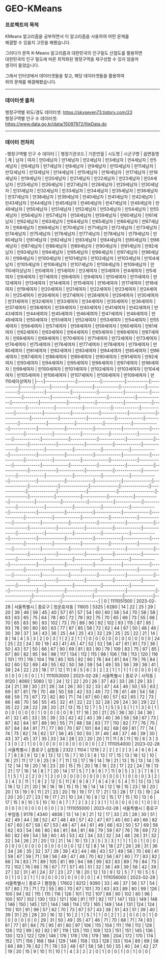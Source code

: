 # GEO-KMeans

### 프로젝트의 목적
KMeans 알고리즘을 공부하면서 이 알고리즘을 사용하여 어떤 문제를<br/>
해결할 수 있을지 고민을 해봤습니다.<br/>

그러다가 문뜩 K-Means 알고리즘과 대한민국의 인구밀도 산점도를 활용하면 <br/>
대한민국의 인구 밀도에 따른 최적화된 행정구역을 재구성할 수 있지 않을까 <br/>
생각이 들었습니다.

그래서 인터넷에서 데이터셋들을 찾고, 해당 데이터셋들을 활용하여<br/>
위의 문제를 해결해봤습니다.<br/>

<hr/>

### 데이터셋 출처
행정구역별 위도/경도 데이터셋: https://skyseven73.tistory.com/23<br/>
행정구역별 인구 수 데이터셋: https://www.data.go.kr/data/15097972/fileData.do

<hr/>

### 데이터 전처리
-행정구역별 인구 수 데이터
|    |   행정기관코드 | 기준연월   | 시도명     | 시군구명   | 읍면동명   |    계 |   남자 |   여자 |   만0세남자 |   만1세남자 |   만2세남자 |   만3세남자 |   만4세남자 |   만5세남자 |   만6세남자 |   만7세남자 |   만8세남자 |   만9세남자 |   만10세남자 |   만11세남자 |   만12세남자 |   만13세남자 |   만14세남자 |   만15세남자 |   만16세남자 |   만17세남자 |   만18세남자 |   만19세남자 |   만20세남자 |   만21세남자 |   만22세남자 |   만23세남자 |   만24세남자 |   만25세남자 |   만26세남자 |   만27세남자 |   만28세남자 |   만29세남자 |   만30세남자 |   만31세남자 |   만32세남자 |   만33세남자 |   만34세남자 |   만35세남자 |   만36세남자 |   만37세남자 |   만38세남자 |   만39세남자 |   만40세남자 |   만41세남자 |   만42세남자 |   만43세남자 |   만44세남자 |   만45세남자 |   만46세남자 |   만47세남자 |   만48세남자 |   만49세남자 |   만50세남자 |   만51세남자 |   만52세남자 |   만53세남자 |   만54세남자 |   만55세남자 |   만56세남자 |   만57세남자 |   만58세남자 |   만59세남자 |   만60세남자 |   만61세남자 |   만62세남자 |   만63세남자 |   만64세남자 |   만65세남자 |   만66세남자 |   만67세남자 |   만68세남자 |   만69세남자 |   만70세남자 |   만71세남자 |   만72세남자 |   만73세남자 |   만74세남자 |   만75세남자 |   만76세남자 |   만77세남자 |   만78세남자 |   만79세남자 |   만80세남자 |   만81세남자 |   만82세남자 |   만83세남자 |   만84세남자 |   만85세남자 |   만86세남자 |   만87세남자 |   만88세남자 |   만89세남자 |   만90세남자 |   만91세남자 |   만92세남자 |   만93세남자 |   만94세남자 |   만95세남자 |   만96세남자 |   만97세남자 |   만98세남자 |   만99세남자 |   만100세남자 |   만101세남자 |   만102세남자 |   만103세남자 |   만104세남자 |   만105세남자 |   만106세남자 |   만107세남자 |   만108세남자 |   만109세남자 |   만110세이상남자 |   만0세여자 |   만1세여자 |   만2세여자 |   만3세여자 |   만4세여자 |   만5세여자 |   만6세여자 |   만7세여자 |   만8세여자 |   만9세여자 |   만10세여자 |   만11세여자 |   만12세여자 |   만13세여자 |   만14세여자 |   만15세여자 |   만16세여자 |   만17세여자 |   만18세여자 |   만19세여자 |   만20세여자 |   만21세여자 |   만22세여자 |   만23세여자 |   만24세여자 |   만25세여자 |   만26세여자 |   만27세여자 |   만28세여자 |   만29세여자 |   만30세여자 |   만31세여자 |   만32세여자 |   만33세여자 |   만34세여자 |   만35세여자 |   만36세여자 |   만37세여자 |   만38세여자 |   만39세여자 |   만40세여자 |   만41세여자 |   만42세여자 |   만43세여자 |   만44세여자 |   만45세여자 |   만46세여자 |   만47세여자 |   만48세여자 |   만49세여자 |   만50세여자 |   만51세여자 |   만52세여자 |   만53세여자 |   만54세여자 |   만55세여자 |   만56세여자 |   만57세여자 |   만58세여자 |   만59세여자 |   만60세여자 |   만61세여자 |   만62세여자 |   만63세여자 |   만64세여자 |   만65세여자 |   만66세여자 |   만67세여자 |   만68세여자 |   만69세여자 |   만70세여자 |   만71세여자 |   만72세여자 |   만73세여자 |   만74세여자 |   만75세여자 |   만76세여자 |   만77세여자 |   만78세여자 |   만79세여자 |   만80세여자 |   만81세여자 |   만82세여자 |   만83세여자 |   만84세여자 |   만85세여자 |   만86세여자 |   만87세여자 |   만88세여자 |   만89세여자 |   만90세여자 |   만91세여자 |   만92세여자 |   만93세여자 |   만94세여자 |   만95세여자 |   만96세여자 |   만97세여자 |   만98세여자 |   만99세여자 |   만100세여자 |   만101세여자 |   만102세여자 |   만103세여자 |   만104세여자 |   만105세여자 |   만106세여자 |   만107세여자 |   만108세여자 |   만109세여자 |   만110세이상여자 |
|---:|---------------:|:-----------|:-----------|:-----------|:-----------|------:|-------:|-------:|------------:|------------:|------------:|------------:|------------:|------------:|------------:|------------:|------------:|------------:|-------------:|-------------:|-------------:|-------------:|-------------:|-------------:|-------------:|-------------:|-------------:|-------------:|-------------:|-------------:|-------------:|-------------:|-------------:|-------------:|-------------:|-------------:|-------------:|-------------:|-------------:|-------------:|-------------:|-------------:|-------------:|-------------:|-------------:|-------------:|-------------:|-------------:|-------------:|-------------:|-------------:|-------------:|-------------:|-------------:|-------------:|-------------:|-------------:|-------------:|-------------:|-------------:|-------------:|-------------:|-------------:|-------------:|-------------:|-------------:|-------------:|-------------:|-------------:|-------------:|-------------:|-------------:|-------------:|-------------:|-------------:|-------------:|-------------:|-------------:|-------------:|-------------:|-------------:|-------------:|-------------:|-------------:|-------------:|-------------:|-------------:|-------------:|-------------:|-------------:|-------------:|-------------:|-------------:|-------------:|-------------:|-------------:|-------------:|-------------:|-------------:|-------------:|-------------:|-------------:|-------------:|-------------:|-------------:|-------------:|-------------:|-------------:|--------------:|--------------:|--------------:|--------------:|--------------:|--------------:|--------------:|--------------:|--------------:|--------------:|------------------:|------------:|------------:|------------:|------------:|------------:|------------:|------------:|------------:|------------:|------------:|-------------:|-------------:|-------------:|-------------:|-------------:|-------------:|-------------:|-------------:|-------------:|-------------:|-------------:|-------------:|-------------:|-------------:|-------------:|-------------:|-------------:|-------------:|-------------:|-------------:|-------------:|-------------:|-------------:|-------------:|-------------:|-------------:|-------------:|-------------:|-------------:|-------------:|-------------:|-------------:|-------------:|-------------:|-------------:|-------------:|-------------:|-------------:|-------------:|-------------:|-------------:|-------------:|-------------:|-------------:|-------------:|-------------:|-------------:|-------------:|-------------:|-------------:|-------------:|-------------:|-------------:|-------------:|-------------:|-------------:|-------------:|-------------:|-------------:|-------------:|-------------:|-------------:|-------------:|-------------:|-------------:|-------------:|-------------:|-------------:|-------------:|-------------:|-------------:|-------------:|-------------:|-------------:|-------------:|-------------:|-------------:|-------------:|-------------:|-------------:|-------------:|-------------:|-------------:|-------------:|-------------:|-------------:|-------------:|-------------:|-------------:|-------------:|--------------:|--------------:|--------------:|--------------:|--------------:|--------------:|--------------:|--------------:|--------------:|--------------:|------------------:|
|  0 |     1111051500 | 2023-02-28 | 서울특별시 | 종로구     | 청운효자동 | 11605 |   5325 |   6280 |          14 |          22 |          25 |          29 |          20 |          39 |          46 |          56 |          45 |          40 |           57 |           61 |           57 |           54 |           60 |           60 |           58 |           54 |           70 |           58 |           58 |           63 |           63 |           65 |           75 |           64 |           78 |           80 |           72 |           79 |           92 |           75 |           70 |           65 |           66 |           73 |           55 |           68 |           70 |           65 |           83 |           90 |           93 |          102 |           73 |           70 |           89 |           90 |           92 |          102 |           93 |          115 |           87 |           95 |           93 |           78 |           90 |           80 |           60 |           63 |           77 |           87 |           85 |           58 |           72 |           62 |           44 |           67 |           50 |           48 |           46 |           30 |           39 |           37 |           34 |           43 |           36 |           25 |           44 |           25 |           43 |           32 |           29 |           25 |           25 |           22 |           21 |           14 |            8 |           14 |            4 |            5 |            3 |            2 |            0 |            3 |            1 |            2 |            2 |            1 |             1 |             0 |             0 |             0 |             0 |             0 |             0 |             0 |             0 |             0 |                 0 |          24 |          25 |          22 |          24 |          30 |          19 |          43 |          41 |          45 |          47 |           52 |           52 |           58 |           47 |           61 |           61 |           73 |           36 |           50 |           43 |           57 |           50 |           66 |           67 |           90 |           69 |           81 |           83 |           90 |           79 |          109 |           83 |           75 |           87 |           85 |           67 |           80 |           82 |           95 |           94 |           98 |          117 |          134 |          112 |          115 |           98 |          106 |          118 |          113 |          120 |          116 |          101 |          111 |          116 |          104 |          116 |           85 |          105 |           92 |           90 |           76 |           84 |           81 |           94 |           79 |           76 |           84 |           62 |           60 |           52 |           69 |           49 |           55 |           62 |           50 |           56 |           59 |           54 |           49 |           55 |           56 |           39 |           36 |           41 |           38 |           24 |           22 |           23 |           18 |           17 |           12 |           11 |            6 |            5 |            6 |            3 |            2 |            2 |            1 |            1 |             1 |             1 |             0 |             0 |             0 |             0 |             0 |             0 |             0 |             0 |                 0 |
|  1 |     1111053000 | 2023-02-28 | 서울특별시 | 종로구     | 사직동     |  9120 |   4060 |   5060 |          12 |          24 |          12 |          22 |          20 |          26 |          37 |          43 |          33 |          26 |           29 |           33 |           24 |           21 |           39 |           30 |           21 |           26 |           34 |           26 |           30 |           32 |           33 |           47 |           44 |           46 |           50 |           55 |           63 |           69 |           87 |           81 |           79 |           70 |           48 |           50 |           58 |           42 |           53 |           49 |           72 |           78 |           61 |           49 |           54 |           58 |           68 |           59 |           73 |           67 |           72 |           82 |           80 |           71 |           74 |           67 |           60 |           60 |           57 |           62 |           65 |           72 |           73 |           66 |           48 |           70 |           56 |           55 |           45 |           32 |           41 |           22 |           22 |           32 |           28 |           29 |           24 |           30 |           29 |           22 |           35 |           22 |           28 |           22 |           28 |           20 |           21 |           13 |           15 |           12 |            7 |            5 |            1 |            5 |            5 |            5 |            1 |            1 |            3 |            0 |             1 |             0 |             0 |             0 |             0 |             0 |             1 |             0 |             0 |             0 |                 0 |           9 |          17 |          16 |          20 |          21 |          25 |          36 |          30 |          34 |          36 |           41 |           32 |           45 |           33 |           35 |           39 |           33 |           42 |           42 |           40 |           39 |           40 |           36 |           58 |           58 |           67 |           73 |           87 |           82 |           84 |           97 |           89 |           90 |           55 |           71 |           88 |           58 |           83 |           77 |          110 |           82 |           77 |           76 |           75 |           67 |           84 |           84 |           81 |           71 |           77 |           90 |           70 |           97 |          101 |           84 |           82 |           68 |           69 |           81 |           77 |           74 |           74 |           75 |           82 |           74 |           62 |           57 |           56 |           45 |           50 |           50 |           31 |           46 |           48 |           37 |           46 |           39 |           30 |           43 |           37 |           45 |           37 |           35 |           33 |           34 |           28 |           22 |           20 |           20 |           11 |           11 |            8 |           11 |           10 |            6 |            3 |            3 |            3 |            0 |            2 |             1 |             0 |             0 |             0 |             0 |             0 |             0 |             0 |             0 |             0 |                 0 |
|  2 |     1111054000 | 2023-02-28 | 서울특별시 | 종로구     | 삼청동     |  2322 |   1104 |   1218 |           2 |           2 |           2 |           2 |           3 |           4 |           6 |           6 |           4 |           7 |            8 |            8 |            9 |           12 |            8 |           13 |           12 |           15 |            7 |           10 |            5 |            8 |           13 |           17 |           15 |           13 |           18 |           12 |           10 |           16 |           21 |           11 |           17 |            9 |           25 |            9 |            7 |           11 |           13 |           17 |           19 |           14 |           19 |           21 |           13 |           15 |           13 |           14 |           15 |           12 |           14 |           19 |           20 |           16 |           23 |           20 |           15 |           15 |           20 |           18 |           16 |           23 |           17 |           22 |           24 |           16 |           13 |           21 |           17 |           16 |           14 |            8 |            7 |           20 |           14 |           17 |            5 |            7 |            9 |            9 |            7 |           11 |            9 |            5 |            3 |            3 |            7 |            6 |            1 |            1 |            5 |            1 |            2 |            2 |            0 |            1 |            2 |            0 |            0 |            0 |             0 |             0 |             0 |             0 |             0 |             0 |             0 |             1 |             0 |             0 |                 0 |           3 |           2 |           3 |           4 |           3 |          11 |           1 |           9 |           2 |          12 |            5 |           11 |            8 |            9 |            8 |            7 |            6 |            4 |            9 |            5 |            4 |           11 |           13 |           13 |           13 |           18 |           12 |           21 |           20 |           16 |           18 |           18 |           15 |           15 |           18 |           14 |           14 |           12 |           16 |           15 |           23 |           18 |           20 |           20 |           13 |           19 |            9 |           11 |           21 |           23 |           20 |           19 |           19 |           17 |           17 |           21 |           13 |           28 |           17 |           13 |           19 |           24 |           20 |           20 |           27 |           23 |           19 |           17 |           21 |           10 |           24 |           10 |            8 |           12 |           15 |           17 |           15 |           10 |           13 |            6 |           17 |           15 |            9 |           10 |            5 |           10 |           10 |            6 |            7 |            7 |            2 |            3 |            2 |            3 |            1 |            1 |            0 |            0 |            0 |            0 |             1 |             0 |             0 |             0 |             0 |             0 |             0 |             0 |             0 |             0 |                 0 |
|  3 |     1111055000 | 2023-02-28 | 서울특별시 | 종로구     | 부암동     |  9178 |   4340 |   4838 |          13 |          14 |           6 |          21 |          12 |          17 |          33 |          25 |          28 |          30 |           51 |           42 |           49 |           44 |           38 |           52 |           47 |           48 |           49 |           57 |           42 |           47 |           67 |           40 |           60 |           49 |           66 |           82 |           67 |           60 |           67 |           58 |           67 |           53 |           49 |           47 |           44 |           61 |           49 |           66 |           63 |           50 |           57 |           69 |           58 |           62 |           63 |           54 |           66 |           80 |           84 |           81 |           84 |           81 |           66 |           79 |           59 |           67 |           76 |           78 |           69 |           72 |           60 |           82 |           69 |           54 |           58 |           60 |           45 |           53 |           42 |           34 |           33 |           32 |           34 |           48 |           26 |           31 |           32 |           22 |           34 |           26 |           21 |           20 |           13 |           21 |           14 |           10 |           13 |            3 |            5 |            3 |            3 |            1 |            1 |            1 |            0 |            1 |            0 |            0 |             0 |             0 |             0 |             0 |             0 |             0 |             0 |             0 |             0 |             0 |                 0 |          12 |          12 |           8 |          14 |          18 |          27 |          26 |          26 |          31 |          36 |           34 |           26 |           35 |           32 |           37 |           39 |           39 |           43 |           44 |           48 |           43 |           57 |           49 |           56 |           70 |           66 |           41 |           59 |           67 |           59 |           71 |           59 |           56 |           49 |           47 |           48 |           70 |           62 |           56 |           67 |           60 |           77 |           83 |           82 |           66 |           74 |           83 |           71 |           89 |          105 |           81 |           99 |           94 |           98 |           99 |           83 |           83 |           89 |           79 |           84 |           73 |           72 |          102 |           76 |           66 |           78 |           67 |           77 |           57 |           45 |           51 |           32 |           36 |           49 |           39 |           56 |           42 |           39 |           27 |           32 |           31 |           41 |           24 |           37 |           23 |           27 |           18 |           20 |           12 |           13 |            9 |           12 |            5 |            7 |           10 |            5 |            5 |            0 |            1 |            0 |             2 |             1 |             1 |             0 |             0 |             0 |             0 |             0 |             0 |             0 |                 0 |
|  4 |     1111056000 | 2023-02-28 | 서울특별시 | 종로구     | 평창동     | 17602 |   8212 |   9390 |          33 |          46 |          37 |          56 |          57 |          54 |          57 |          80 |          73 |          71 |           72 |           55 |           80 |           70 |           67 |          101 |           70 |           63 |           83 |           89 |           80 |           99 |          126 |          100 |           94 |           92 |          115 |          115 |          116 |          126 |          101 |          112 |          107 |           88 |           90 |          102 |           80 |           96 |          100 |          107 |          102 |          130 |          133 |          121 |          106 |           91 |          117 |           92 |          117 |          147 |          133 |          149 |          148 |          146 |          150 |          145 |          121 |          144 |          148 |          114 |          172 |          165 |          149 |          144 |          131 |          124 |          124 |          110 |          101 |           91 |           99 |           57 |           62 |           70 |           73 |           67 |           57 |           43 |           38 |           51 |           43 |           51 |           39 |           40 |           39 |           31 |           25 |           28 |           20 |           16 |           12 |           10 |            2 |            1 |            5 |            1 |            1 |            0 |            2 |            1 |             2 |             0 |             0 |             0 |             1 |             0 |             0 |             0 |             0 |             0 |                 0 |          29 |          31 |          50 |          49 |          35 |          47 |          46 |          71 |          70 |          68 |           71 |           74 |           93 |           61 |           77 |           81 |           84 |           75 |           95 |           81 |           80 |           97 |          106 |          115 |          104 |          111 |          116 |          112 |          128 |          126 |          112 |           99 |           92 |           92 |           97 |          119 |          125 |          110 |          109 |          123 |          151 |          151 |          145 |          136 |          130 |          123 |          122 |          129 |          146 |          176 |          178 |          178 |          179 |          186 |          204 |          172 |          170 |          174 |          152 |          171 |          156 |          168 |          184 |          129 |          146 |          158 |          133 |          128 |          133 |          104 |           89 |           69 |           58 |           66 |           89 |           76 |           82 |           71 |           78 |           53 |           48 |           67 |           56 |           58 |           50 |           55 |           40 |           34 |           42 |           27 |           19 |           20 |           15 |            9 |           10 |           11 |           10 |            1 |            4 |            3 |             2 |             2 |             0 |             1 |             0 |             0 |             1 |             0 |             1 |             0 |                 0 |
